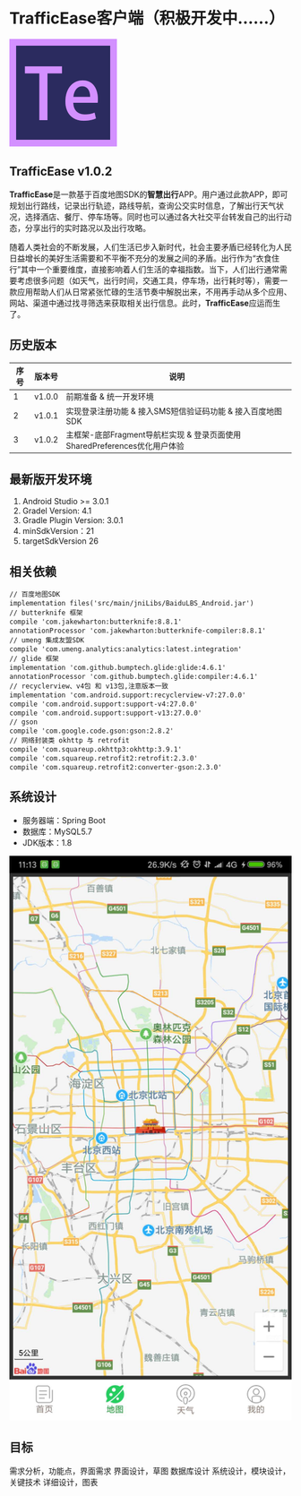 # TrafficEase客户端（积极开发中……）

![](ic_te_launcher.png)

## TrafficEase v1.0.2

**TrafficEase**是一款基于百度地图SDK的**智慧出行**APP。用户通过此款APP，即可规划出行路线，记录出行轨迹，路线导航，查询公交实时信息，了解出行天气状况，选择酒店、餐厅、停车场等。同时也可以通过各大社交平台转发自己的出行动态，分享出行的实时路况以及出行攻略。

随着人类社会的不断发展，人们生活已步入新时代，社会主要矛盾已经转化为人民日益增长的美好生活需要和不平衡不充分的发展之间的矛盾。出行作为“衣食住行”其中一个重要维度，直接影响着人们生活的幸福指数。当下，人们出行通常需要考虑很多问题（如天气，出行时间，交通工具，停车场，出行耗时等），需要一款应用帮助人们从日常紧张忙碌的生活节奏中解脱出来，不用再手动从多个应用、网站、渠道中通过找寻筛选来获取相关出行信息。此时，**TrafficEase**应运而生了。



## 历史版本

| 序号 | 版本号 | 说明 |
|---|--------|-----------|
| 1 | v1.0.0 | 前期准备 & 统一开发环境 |
| 2 | v1.0.1 | 实现登录注册功能 & 接入SMS短信验证码功能 & 接入百度地图SDK |
| 3 | v1.0.2 | 主框架-底部Fragment导航栏实现 & 登录页面使用SharedPreferences优化用户体验 |


## 最新版开发环境

1. Android Studio >= 3.0.1
2. Gradel Version: 4.1
3. Gradle Plugin Version: 3.0.1
4. minSdkVersion：21
5. targetSdkVersion 26

## 相关依赖

	// 百度地图SDK
    implementation files('src/main/jniLibs/BaiduLBS_Android.jar')
    // butterknife 框架
    compile 'com.jakewharton:butterknife:8.8.1'
    annotationProcessor 'com.jakewharton:butterknife-compiler:8.8.1'
    // umeng 集成友盟SDK
    compile 'com.umeng.analytics:analytics:latest.integration'
    // glide 框架
    implementation 'com.github.bumptech.glide:glide:4.6.1'
    annotationProcessor 'com.github.bumptech.glide:compiler:4.6.1'
    // recyclerview、v4包 和 v13包,注意版本一致
    implementation 'com.android.support:recyclerview-v7:27.0.0'
    compile 'com.android.support:support-v4:27.0.0'
    compile 'com.android.support:support-v13:27.0.0'
    // gson
    compile 'com.google.code.gson:gson:2.8.2'
    // 网络封装类 okhttp 与 retrofit
    compile 'com.squareup.okhttp3:okhttp:3.9.1'
    compile 'com.squareup.retrofit2:retrofit:2.3.0'
    compile 'com.squareup.retrofit2:converter-gson:2.3.0'

## 系统设计

- 服务器端：Spring Boot
- 数据库：MySQL5.7
- JDK版本：1.8

![](20180503111425.png)

## 目标

需求分析，功能点，界面需求
界面设计，草图
数据库设计
系统设计，模块设计，关键技术
详细设计，图表